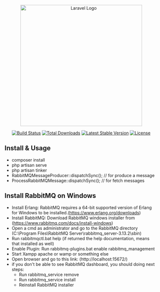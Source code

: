 <p align="center"><a href="https://laravel.com" target="_blank"><img src="https://raw.githubusercontent.com/laravel/art/master/logo-lockup/5%20SVG/2%20CMYK/1%20Full%20Color/laravel-logolockup-cmyk-red.svg" width="400" alt="Laravel Logo"></a></p>

<p align="center">
<a href="https://github.com/laravel/framework/actions"><img src="https://github.com/laravel/framework/workflows/tests/badge.svg" alt="Build Status"></a>
<a href="https://packagist.org/packages/laravel/framework"><img src="https://img.shields.io/packagist/dt/laravel/framework" alt="Total Downloads"></a>
<a href="https://packagist.org/packages/laravel/framework"><img src="https://img.shields.io/packagist/v/laravel/framework" alt="Latest Stable Version"></a>
<a href="https://packagist.org/packages/laravel/framework"><img src="https://img.shields.io/packagist/l/laravel/framework" alt="License"></a>
</p>

## Install & Usage
- composer install
- php artisan serve
- php artisan tinker
- RabbitMQMessageProducer::dispatchSync(); // for produce a message
- ProcessRabbitMQMessage::dispatchSync(); // for fetch messages



## Install RabbitMQ on Windows
- Install Erlang: RabbitMQ requires a 64-bit supported version of Erlang for Windows to be installed.(https://www.erlang.org/downloads)
- Install RabbitMQ: Download RabbitMQ windows installer from (https://www.rabbitmq.com/docs/install-windows)
- Open a cmd as administrator and go to the RabbitMQ directory (C:\Program Files\RabbitMQ Server\rabbitmq_server-3.13.2\sbin)
- Run rabbitmqctl.bat help (if returned the help documentation, means that installed as well)
- Enable Plugin: Run rabbitmq-plugins.bat enable rabbitmq_management
- Start Xampp apache or wamp or something else
- Open browser and go to this link: (http://localhost:15672/)
- if you don't be able to see RabbitMQ dashboard, you should doing next steps:
    -  Run rabbitmq_service remove
    -  Run rabbitmq_service install
    -  Reinstall RabbitMQ installer
      



